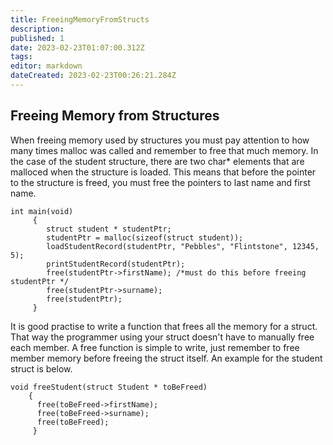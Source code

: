 ```yaml
---
title: FreeingMemoryFromStructs
description: 
published: 1
date: 2023-02-23T01:07:00.312Z
tags: 
editor: markdown
dateCreated: 2023-02-23T00:26:21.284Z
---
```



## Freeing Memory from Structures 

When freeing memory used by structures you must pay attention to how many times malloc was called and remember to free that much memory. In the case of the student structure, there are two char\* elements that are malloced when the structure is loaded. This means that before the pointer to the structure is freed, you must free the pointers to last name and first name.

```
int main(void)
     {
        struct student * studentPtr;
        studentPtr = malloc(sizeof(struct student));
        loadStudentRecord(studentPtr, "Pebbles", "Flintstone", 12345, 5);
        printStudentRecord(studentPtr);
        free(studentPtr->firstName); /*must do this before freeing studentPtr */
        free(studentPtr->surname);
        free(studentPtr);
     }
```
It is good practise to write a function that frees all the memory for a struct. That way the programmer using your struct doesn't have to manually free each member. A free function is simple to write, just remember to free member memory before freeing the struct itself. An example for the student struct is below.

```
void freeStudent(struct Student * toBeFreed)
    {
      free(toBeFreed->firstName);
      free(toBeFreed->surname);
      free(toBeFreed);
     }
```